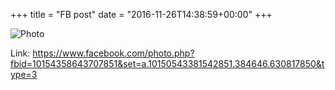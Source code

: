 +++
title = "FB post"
date = "2016-11-26T14:38:59+00:00"
+++



![Photo](https://scontent.xx.fbcdn.net/v/t1.0-0/s130x130/15220043_10154358643707851_955393907666095986_n.jpg?oh=bbc1381a973e2dd041da16ad82dd86f9&oe=59A668DD)


Link: https://www.facebook.com/photo.php?fbid=10154358643707851&set=a.10150543381542851.384646.630817850&type=3
